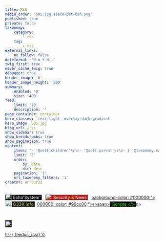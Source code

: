 ```yaml
---
title: RSS
media_order: '505.jpg,1secu-pet-ban.png'
published: true
private: false
taxonomy:
    category:
        - rss
    tag:
        - rss
external_links:
    no_follow: false
dateformat: 'd-m-Y H:i'
twig_first: true
never_cache_twig: true
debugger: true
header_image: '0'
header_image_height: '300'
summary:
    enabled: '0'
    size: '400'
feed:
    limit: '10'
    description: ''
page_container: container
hero_classes: 'text-light  overlay-dark-gradient'
hero_image: 505.jpg
blog_url: /rss
show_sidebar: true
show_breadcrumbs: true
show_pagination: true
content:
    items: "- '@self.children'\r\n- '@self.parent'\r\n- { '@taxonomy.category': projects }\r\n- '@self.descendants'"
    limit: '5'
    order:
        by: date
        dir: desc
    pagination: '1'
    url_taxonomy_filters: '1'
creator: erreur32
---
```


 <span style="color: #00ff00;"><span style="background-color: #000000;"><sub><img src="../../_img/colored_RSS.png" width="22" height="22" /></sub></span></span><span style="background-color: #000000; color: #00ff00;"><span style="background-color: #808080;"><span style="background-color: #000000; color: #ffffff;"> Echo'System' </span></span></span></a>&nbsp;&nbsp; <a href="rss/rss-secu"><span style="background-color: #ff0000;"><sub><img src="../../_img/colored_RSS.png" width="22" height="22" /></sub></span><span style="color: #ff9900;"><span style="background-color: #ff0000;"><span style="background-color: #bf1717;"><span style="color: #ffffff;"> Security</span> <span style="color: #ffff00;">&amp;</span> </span><span style="background-color: #bf1717; color: #ffffff;">News </span></span></span></a>&nbsp;&nbsp; <a href="rss/rss-geek">background-color: #000000;"><sub><img src="../../_img/colored_RSS.png" width="22" height="22" /></sub></span><span style="background-color: #ffffff; color: #000000;"><span style="background-color: #aabf0b;"><strong><span style="color: #000000;"><span style="background-color: #000000; color: #a7ad36;"> G33K info&nbsp;</span></span></strong></span></span></a>&nbsp; <a href="rss/rss-scripts">000000; color: #99cc00;">/></sub>span><span style="background-color: #000000; color: #339966;"><span style="color: #99cc00;">&nbsp;<span style="color: #00ff00;"> Scripts &lt;/&gt;&nbsp;</span></span></span></a></span></span></span>n></p>
<p>&nbsp;</p>
<p><span style="font-family: andale\ mono, monospace;"><span style="font-size: 14pt;"><span style="font-size: 15pt;"><span style="color: #ffffff;"><span style="color: #00ccff;"><a href="rss/echosystem-actu"><span style="color: #00ff00;"><span style="background-color: #000000;"><sub><img src="../../_img/colored_RSS.png" width="22" height="22" /></sub></span></span>
 

!!! {{ feedus_rss() }}



